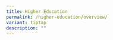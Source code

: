 ```yaml
---
title: Higher Education
permalink: /higher-education/overview/
variant: tiptap
description: ""
---
```

